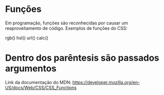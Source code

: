 # Funções
Em programação, funções são reconhecidas por causar um reaproveitamento de código.
Exemplos de funções do CSS:

rgb()
hsl()
url()
calc()
# Dentro dos parêntesis são passados argumentos

Link da documentação do MDN: https://developer.mozilla.org/en-US/docs/Web/CSS/CSS_Functions